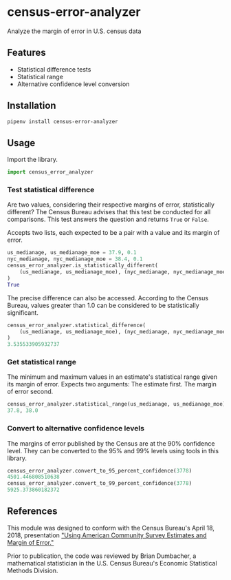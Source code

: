 # census-error-analyzer

Analyze the margin of error in U.S. census data

## Features

- Statistical difference tests
- Statistical range
- Alternative confidence level conversion

## Installation

```bash
pipenv install census-error-analyzer
```

## Usage

Import the library.

```python
import census_error_analyzer
```

### Test statistical difference

Are two values, considering their respective margins of error, statistically different? The Census Bureau advises that this test be conducted for all comparisons. This test answers the question and returns `True` or `False`.

Accepts two lists, each expected to be a pair with a value and its margin of error.

```python
us_medianage, us_medianage_moe = 37.9, 0.1
nyc_medianage, nyc_medianage_moe = 38.4, 0.1
census_error_analyzer.is_statistically_different(
    (us_medianage, us_medianage_moe), (nyc_medianage, nyc_medianage_moe)
)
True
```

The precise difference can also be accessed. According to the Census Bureau, values greater than 1.0 can be considered to be statistically significant.

```python
census_error_analyzer.statistical_difference(
    (us_medianage, us_medianage_moe), (nyc_medianage, nyc_medianage_moe)
)
3.535533905932737
```

### Get statistical range

The minimum and maximum values in an estimate's statistical range given its margin of error. Expects two arguments: The estimate first. The margin of error second.

```python
census_error_analyzer.statistical_range(us_medianage, us_medianage_moe)
37.8, 38.0
```

### Convert to alternative confidence levels

The margins of error published by the Census are at the 90% confidence level. They can be converted to the 95% and 99% levels using tools in this library.

```python
census_error_analyzer.convert_to_95_percent_confidence(3778)
4501.446808510638
census_error_analyzer.convert_to_99_percent_confidence(3778)
5925.373860182372
```

## References

This module was designed to conform with the Census Bureau's April 18, 2018, presentation ["Using American Community Survey Estimates and Margin of Error."](https://www.documentcloud.org/documents/6162551-20180418-MOE.html)

Prior to publication, the code was reviewed by Brian Dumbacher, a mathematical statistician in the U.S. Census Bureau's Economic Statistical Methods Division.
